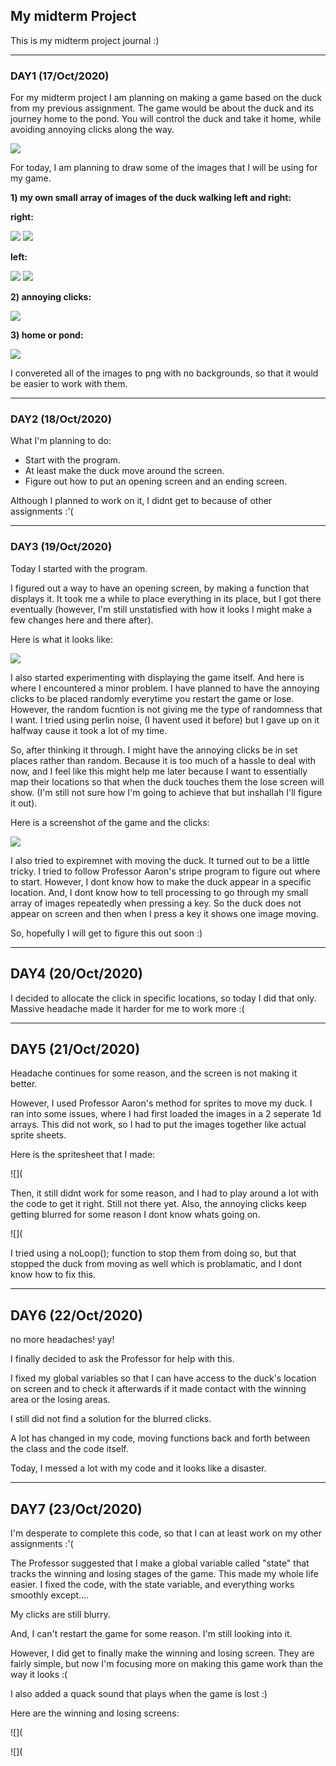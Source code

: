 ## My midterm Project

This is my midterm project journal :)

---

### DAY1 (17/Oct/2020)


For my midterm project I am planning on making a game based on the duck from my previous assignment. The game would be about the duck and its journey home to the pond. You will control the duck and take it home, while avoiding annoying clicks along the way.


![](https://github.com/FatimaAlmaazmi/introIM/blob/master/pics/IMG_0281.PNG)


For today, I am planning to draw some of the images that I will be using for my game.


**1) my own small array of images of the duck walking left and right:**



**right:**

![](https://github.com/FatimaAlmaazmi/introIM/blob/master/pics/right%200.png)
![](https://github.com/FatimaAlmaazmi/introIM/blob/master/pics/right%201.png)



**left:**

![](https://github.com/FatimaAlmaazmi/introIM/blob/master/pics/left%200.png)
![](https://github.com/FatimaAlmaazmi/introIM/blob/master/pics/left%201.png)



**2) annoying clicks:**

![](https://github.com/FatimaAlmaazmi/introIM/blob/master/pics/aclick.png)


**3) home or pond:**

![](https://github.com/FatimaAlmaazmi/introIM/blob/master/pics/home.png)



I convereted all of the images to png with no backgrounds, so that it would be easier to work with them.

----


### DAY2 (18/Oct/2020)


What I'm planning to do:

- Start with the program.
- At least make the duck move around the screen.
- Figure out how to put an opening screen and an ending screen.

Although I planned to work on it, I didnt get to because of other assignments :'(


----

### DAY3 (19/Oct/2020)


Today I started with the program. 

I figured out a way to have an opening screen, by making a function that displays it. It took me a while to place everything in its place, but I got there eventually (however, I'm still unstatisfied with how it looks I might make a few changes here and there after).

Here is what it looks like:


![](https://github.com/FatimaAlmaazmi/introIM/blob/master/pics/Screen%20Shot%202020-10-19%20at%207.01.04%20PM.png)


I also started experimenting with displaying the game itself. And here is where I encountered a minor problem. 
I have planned to have the annoying clicks to be placed randomly everytime you restart the game or lose. However, the random fucntion is not giving me the type of randomness that I want. I tried using perlin noise, (I havent used it before) but I gave up on it halfway cause it took a lot of my time.


So, after thinking it through. I might have the annoying clicks be in set places rather than random. Because it is too much of a hassle to deal with now, and I feel like this might help me later because I want to essentially map their locations so that when the duck touches them the lose screen will show. (I'm still not sure how I'm going to achieve that but inshallah I'll figure it out).

Here is a screenshot of the game and the clicks:


![](https://github.com/FatimaAlmaazmi/introIM/blob/master/pics/Screen%20Shot%202020-10-19%20at%207.01.13%20PM.png)



I also tried to expiremnet with moving the duck. It turned out to be a little tricky. I tried to follow Professor Aaron's stripe program to figure out where to start. However, I dont know how to make the duck appear in a specific location. And, I dont know how to tell processing to go through my small array of images repeatedly when pressing a key. So the duck does not appear on screen and then when I press a key it shows one image moving. 

So, hopefully I will get to figure this out soon :)


-----

## DAY4 (20/Oct/2020)

I decided to allocate the click in specific locations, so today I did that only.
Massive headache made it harder for me to work more :(

-----

## DAY5 (21/Oct/2020)

Headache continues for some reason, and the screen is not making it better.

However, I used Professor Aaron's method for sprites to move my duck. I ran into some issues, where I had first loaded the images in a 2 seperate 1d arrays. This did not work, so I had to put the images together like actual sprite sheets.

Here is the spritesheet that I made:

![](

Then, it still didnt work for some reason, and I had to play around a lot with the code to get it right. Still not there yet.
Also, the annoying clicks keep getting blurred for some reason I dont know whats going on. 

![](

I tried using a noLoop(); function to stop them from doing so, but that stopped the duck from moving as well which is problamatic, and I dont know how to fix this.


----

## DAY6 (22/Oct/2020)

no more headaches! yay!


I finally decided to ask the Professor for help with this.

I fixed my global variables so that I can have access to the duck's location on screen and to check it afterwards if it made contact with the winning area or the losing areas. 

I still did not find a solution for the blurred clicks.

A lot has changed in my code, moving functions back and forth between the class and the code itself.

Today, I messed a lot with my code and it looks like a disaster.

-----

## DAY7 (23/Oct/2020)

I'm desperate to complete this code, so that I can at least work on my other assignments :'(

The Professor suggested that I make a global variable called "state" that tracks the winning and losing stages of the game. This made my whole life easier. I fixed the code, with the state variable, and everything works smoothly except....

My clicks are still blurry.

And, I can't restart the game for some reason. I'm still looking into it.

However, I did get to finally make the winning and losing screen. They are fairly simple, but now I'm focusing more on making this game work than the way it looks :(

I also added a quack sound that plays when the game is lost :)


Here are the winning and losing screens:

![](

![](


